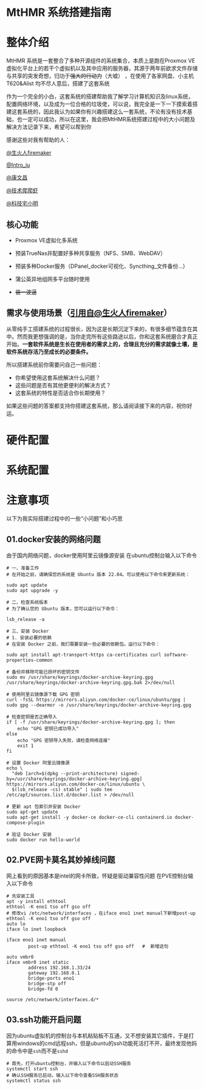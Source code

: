 # MtHMR 系统搭建指南
# 整体介绍

MtHMR 系统是一套整合了多种开源组件的系统集合，本质上是跑在Proxmox VE虚拟化平台上的若干个虚拟机以及其中应用的服务器，其源于两年前欲求文件存储与共享的突发奇想，归功于<del>强大的行动力</del>（大嘘）
，在使用了各家网盘、小主机T620&Alist 均不尽人意后，搭建了这套系统

作为一个完全的小白，这套系统的搭建帮助我了解学习计算机知识及linux系统，配置网络环境，以及成为一位合格的垃圾佬，可以说，我完全是一下一下摸索着搭建这套系统的，因此我认为如果你有兴趣搭建这么一套系统，不论有没有技术基础，也一定可以成功，所以在这里，我会把MtHMR系统搭建过程中的大小问题及解决方法记录下来，希望可以帮到你

感谢这些对我有帮助的人：

[@生火人firemaker](https://space.bilibili.com/304756911?spm_id_from=333.1387.favlist.content.click)

[@Intro_iu](https://space.bilibili.com/204773750/?spm_id_from=333.788.upinfo.head.click)

[@康文昌](https://space.bilibili.com/34786453?spm_id_from=333.1387.favlist.content.click)

[@技术爬爬虾](https://space.bilibili.com/316183842?spm_id_from=333.1387.favlist.content.click) 

[@科技宅小明](https://space.bilibili.com/5626102?spm_id_from=333.1387.favlist.content.click)







## 核心功能

- Proxmox VE虚拟化多系统

- 预装TrueNas并配置好多种共享服务（NFS、SMB、WebDAV）

- 预装多种Docker服务（DPanel_docker可视化、Syncthing_文件备份...）

- 蒲公英异地组网多平台随时使用

- <del>装一波逼</del>

## 需求与使用场景（[引用自@生火人firemaker](https://github.com/firemakergk/aquar-build-helper?tab=readme-ov-file#%E9%9C%80%E6%B1%82%E4%B8%8E%E4%BD%BF%E7%94%A8%E5%9C%BA%E6%99%AF)）

从零纯手工搭建系统的过程很长，因为这是长期沉淀下来的，有很多细节蕴含在其中。然而我更想强调的是，当你走完所有这些路途以后，你和这套系统磨合才真正开始。**一套软件系统是生长在使用者的需求上的，合理且充分的需求就像土壤，是软件系统存活乃至成长的必要条件。**

所以搭建系统前你需要问自己一些问题：

- 你希望使用这套系统解决什么问题？
- 这些问题是否有其他更便利的解决方式？
- 这套系统的特性是否适合你长期使用？

如果这些问题的答案都支持你搭建这套系统，那么请阅读接下来的内容，祝你好运。

# 硬件配置





















# 系统配置
















# 注意事项
以下为我实际搭建过程中的一些“小问题”和小巧思

## 01.docker安装的网络问题


由于国内网络问题，docker使用阿里云镜像源安装
在ubuntu控制台输入以下命令


``` shell
# 一、准备工作
# 在开始之前，请确保您的系统是 Ubuntu 版本 22.04。可以使用以下命令来更新系统：
 
sudo apt update
sudo apt upgrade -y
 
# 二、检查系统版本
# 为了确认您的 Ubuntu 版本，您可以运行以下命令：
 
lsb_release -a
 
# 三、安装 Docker
# 1. 安装必要的依赖
# 在安装 Docker 之前，我们需要安装一些必要的依赖包。运行以下命令：
 
sudo apt install apt-transport-https ca-certificates curl software-properties-common
 
# 备份并移除可能已损坏的密钥文件
sudo mv /usr/share/keyrings/docker-archive-keyring.gpg /usr/share/keyrings/docker-archive-keyring.gpg.bak 2>/dev/null
 
# 使用阿里云镜像源下载 GPG 密钥
curl -fsSL https://mirrors.aliyun.com/docker-ce/linux/ubuntu/gpg | sudo gpg --dearmor -o /usr/share/keyrings/docker-archive-keyring.gpg
 
# 检查密钥是否正确导入
if [ -f /usr/share/keyrings/docker-archive-keyring.gpg ]; then
    echo "GPG 密钥已成功导入"
else
    echo "GPG 密钥导入失败，请检查网络连接"
    exit 1
fi
 
# 设置 Docker 阿里云镜像源
echo \
  "deb [arch=$(dpkg --print-architecture) signed-by=/usr/share/keyrings/docker-archive-keyring.gpg] https://mirrors.aliyun.com/docker-ce/linux/ubuntu \
  $(lsb_release -cs) stable" | sudo tee /etc/apt/sources.list.d/docker.list > /dev/null
 
# 更新 apt 包索引并安装 Docker
sudo apt-get update
sudo apt-get install -y docker-ce docker-ce-cli containerd.io docker-compose-plugin
 
# 验证 Docker 安装
sudo docker run hello-world
```


## 02.PVE网卡莫名其妙掉线问题


网上看到的原因基本是intel的网卡所致，怀疑是驱动兼容性问题
在PVE控制台输入以下命令


``` shell
# 先安装工具
apt -y install ethtool
ethtool -K eno1 tso off gso off
# 修改vi /etc/network/interfaces ，在iface eno1 inet manual下新增post-up ethtool -K eno1 tso off gso off
auto lo
iface lo inet loopback

iface eno1 inet manual
        post-up ethtool -K eno1 tso off gso off   #  新增这句

auto vmbr0
iface vmbr0 inet static
        address 192.168.1.33/24
        gateway 192.168.0.1
        bridge-ports eno1
        bridge-stp off
        bridge-fd 0

source /etc/network/interfaces.d/*
```

## 03.ssh功能开启问题


因为ubuntu虚拟机的控制台与本机粘贴板不互通，又不想安装其它插件，于是打算用windows的cmd远程ssh，但是ubuntu的ssh功能死活打不开，最终发现他妈的命令中是`ssh`而不是`sshd`


``` shell
# 首先，打开ubuntu控制台，并输入以下命令以启动SSH服务
systemctl start ssh
# 确认SSH服务已启动，输入以下命令查看SSH服务状态
systemctl status ssh
```
